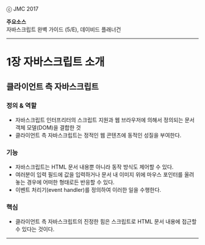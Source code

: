ⓒ JMC 2017

**주요소스**  
자바스크립트 완벽 가이드 (5/E), 데이비드 플래너건

---

# 1장 자바스크립트 소개

## 클라이언트 측 자바스크립트

### 정의 & 역할

+ 자바스크립트 인터프리터의 스크립트 지원과 웹 브라우저에 의해서 정의되는 문서 객체 모델(DOM)을 결합한 것
+ 클라이언트 측 자바스크립트는 정적인 웹 콘텐츠에 동적인 성질을 부여한다.

### 기능

+ 자바스크립트는 HTML 문서 내용뿐 아니라 동작 방식도 제어할 수 있다.
+ 여러분이 입력 필드에 값을 입력하거나 문서 내 이미지 위에 마우스 포인터를 올려놓는 경우에 어떠한 형태로든 반응할 수 있다.
+ 이벤트 처리기(event handler)를 정의하여 이러한 일을 수행한다.

### 핵심

+ 클라이언트 측 자바스크립트의 진정한 힘은 스크립트로 HTML 문서 내용에 접근할 수 있다는 것이다.



---
